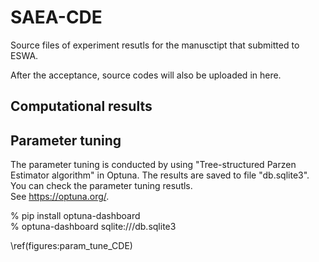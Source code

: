 # SAEA-CDE
Source files of experiment resutls for the manusctipt that submitted to ESWA.

After the acceptance, source codes will also be uploaded in here.

## Computational results


## Parameter tuning
The parameter tuning is conducted by using "Tree-structured Parzen Estimator algorithm" in Optuna.
The results are saved to file "db.sqlite3".
You can check the parameter tuning resutls.  
See https://optuna.org/.   

% pip install optuna-dashboard   
% optuna-dashboard sqlite:///db.sqlite3   

\ref(figures:param_tune_CDE)
